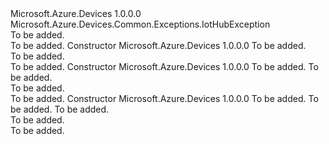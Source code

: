 <Type Name="DeviceMessageLockLostException" FullName="Microsoft.Azure.Devices.Common.Exceptions.DeviceMessageLockLostException">
  <TypeSignature Language="C#" Value="public class DeviceMessageLockLostException : Microsoft.Azure.Devices.Common.Exceptions.IotHubException" />
  <TypeSignature Language="ILAsm" Value=".class public auto ansi serializable beforefieldinit DeviceMessageLockLostException extends Microsoft.Azure.Devices.Common.Exceptions.IotHubException" />
  <TypeSignature Language="DocId" Value="T:Microsoft.Azure.Devices.Common.Exceptions.DeviceMessageLockLostException" />
  <TypeSignature Language="VB.NET" Value="Public Class DeviceMessageLockLostException&#xA;Inherits IotHubException" />
  <TypeSignature Language="F#" Value="type DeviceMessageLockLostException = class&#xA;    inherit IotHubException" />
  <AssemblyInfo>
    <AssemblyName>Microsoft.Azure.Devices</AssemblyName>
    <AssemblyVersion>1.0.0.0</AssemblyVersion>
  </AssemblyInfo>
  <Base>
    <BaseTypeName>Microsoft.Azure.Devices.Common.Exceptions.IotHubException</BaseTypeName>
  </Base>
  <Interfaces />
  <Docs>
    <summary>To be added.</summary>
    <remarks>To be added.</remarks>
  </Docs>
  <Members>
    <Member MemberName=".ctor">
      <MemberSignature Language="C#" Value="public DeviceMessageLockLostException (string message);" />
      <MemberSignature Language="ILAsm" Value=".method public hidebysig specialname rtspecialname instance void .ctor(string message) cil managed" />
      <MemberSignature Language="DocId" Value="M:Microsoft.Azure.Devices.Common.Exceptions.DeviceMessageLockLostException.#ctor(System.String)" />
      <MemberSignature Language="VB.NET" Value="Public Sub New (message As String)" />
      <MemberSignature Language="F#" Value="new Microsoft.Azure.Devices.Common.Exceptions.DeviceMessageLockLostException : string -&gt; Microsoft.Azure.Devices.Common.Exceptions.DeviceMessageLockLostException" Usage="new Microsoft.Azure.Devices.Common.Exceptions.DeviceMessageLockLostException message" />
      <MemberType>Constructor</MemberType>
      <AssemblyInfo>
        <AssemblyName>Microsoft.Azure.Devices</AssemblyName>
        <AssemblyVersion>1.0.0.0</AssemblyVersion>
      </AssemblyInfo>
      <Parameters>
        <Parameter Name="message" Type="System.String" />
      </Parameters>
      <Docs>
        <param name="message">To be added.</param>
        <summary>To be added.</summary>
        <remarks>To be added.</remarks>
      </Docs>
    </Member>
    <Member MemberName=".ctor">
      <MemberSignature Language="C#" Value="public DeviceMessageLockLostException (string deviceId, Guid messageId);" />
      <MemberSignature Language="ILAsm" Value=".method public hidebysig specialname rtspecialname instance void .ctor(string deviceId, valuetype System.Guid messageId) cil managed" />
      <MemberSignature Language="DocId" Value="M:Microsoft.Azure.Devices.Common.Exceptions.DeviceMessageLockLostException.#ctor(System.String,System.Guid)" />
      <MemberSignature Language="VB.NET" Value="Public Sub New (deviceId As String, messageId As Guid)" />
      <MemberSignature Language="F#" Value="new Microsoft.Azure.Devices.Common.Exceptions.DeviceMessageLockLostException : string * Guid -&gt; Microsoft.Azure.Devices.Common.Exceptions.DeviceMessageLockLostException" Usage="new Microsoft.Azure.Devices.Common.Exceptions.DeviceMessageLockLostException (deviceId, messageId)" />
      <MemberType>Constructor</MemberType>
      <AssemblyInfo>
        <AssemblyName>Microsoft.Azure.Devices</AssemblyName>
        <AssemblyVersion>1.0.0.0</AssemblyVersion>
      </AssemblyInfo>
      <Parameters>
        <Parameter Name="deviceId" Type="System.String" />
        <Parameter Name="messageId" Type="System.Guid" />
      </Parameters>
      <Docs>
        <param name="deviceId">To be added.</param>
        <param name="messageId">To be added.</param>
        <summary>To be added.</summary>
        <remarks>To be added.</remarks>
      </Docs>
    </Member>
    <Member MemberName=".ctor">
      <MemberSignature Language="C#" Value="public DeviceMessageLockLostException (string deviceId, Guid messageId, string trackingId);" />
      <MemberSignature Language="ILAsm" Value=".method public hidebysig specialname rtspecialname instance void .ctor(string deviceId, valuetype System.Guid messageId, string trackingId) cil managed" />
      <MemberSignature Language="DocId" Value="M:Microsoft.Azure.Devices.Common.Exceptions.DeviceMessageLockLostException.#ctor(System.String,System.Guid,System.String)" />
      <MemberSignature Language="VB.NET" Value="Public Sub New (deviceId As String, messageId As Guid, trackingId As String)" />
      <MemberSignature Language="F#" Value="new Microsoft.Azure.Devices.Common.Exceptions.DeviceMessageLockLostException : string * Guid * string -&gt; Microsoft.Azure.Devices.Common.Exceptions.DeviceMessageLockLostException" Usage="new Microsoft.Azure.Devices.Common.Exceptions.DeviceMessageLockLostException (deviceId, messageId, trackingId)" />
      <MemberType>Constructor</MemberType>
      <AssemblyInfo>
        <AssemblyName>Microsoft.Azure.Devices</AssemblyName>
        <AssemblyVersion>1.0.0.0</AssemblyVersion>
      </AssemblyInfo>
      <Parameters>
        <Parameter Name="deviceId" Type="System.String" />
        <Parameter Name="messageId" Type="System.Guid" />
        <Parameter Name="trackingId" Type="System.String" />
      </Parameters>
      <Docs>
        <param name="deviceId">To be added.</param>
        <param name="messageId">To be added.</param>
        <param name="trackingId">To be added.</param>
        <summary>To be added.</summary>
        <remarks>To be added.</remarks>
      </Docs>
    </Member>
  </Members>
</Type>